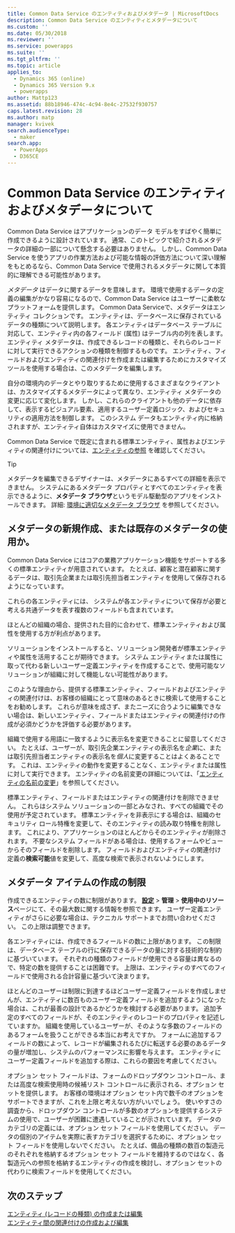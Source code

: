 ```yaml
---
title: Common Data Service のエンティティおよびメタデータ | MicrosoftDocs
description: Common Data Service のエンティティとメタデータについて
ms.custom: ''
ms.date: 05/30/2018
ms.reviewer: ''
ms.service: powerapps
ms.suite: ''
ms.tgt_pltfrm: ''
ms.topic: article
applies_to:
  - Dynamics 365 (online)
  - Dynamics 365 Version 9.x
  - powerapps
author: Mattp123
ms.assetid: 88b18946-474c-4c94-8e4c-27532f930757
caps.latest.revision: 28
ms.author: matp
manager: kvivek
search.audienceType:
  - maker
search.app:
  - PowerApps
  - D365CE
---
```


# <a name="entities-and-metadata-in-common-data-service"></a>Common Data Service のエンティティおよびメタデータについて

Common Data Service はアプリケーションのデータ モデルをすばやく簡単に作成できるように設計されています。 通常、このトピックで紹介されるメタデータの詳細の一部について懸念する必要はありません。 しかし、Common Data Service を使うアプリの作業方法および可能な情報の評価方法について深い理解をもとめるなら、Common Data Service で使用されるメタデータに関して本質的に理解できる可能性があります。

*メタデータ* はデータに関するデータを意味します。 環境で使用するデータの定義の編集がかなり容易になるので、Common Data Service はユーザーに柔軟なプラットフォームを提供します。 Common Data Serviceで、メタデータはエンティティ コレクションです。 エンティティは、データベースに保存されているデータの種類について説明します。  各エンティティはデータベース テーブルに対応して、エンティティ内の各フィールド (属性) はテーブル内の列を表します。 エンティティ メタデータは、作成できるレコードの種類と、それらのレコードに対して実行できるアクションの種類を制御するものです。 エンティティ、フィールドおよびエンティティの関連付けを作成または編集するためにカスタマイズ ツールを使用する場合は、このメタデータを編集します。 
  
自分の環境内のデータとやり取りするために使用するさまざまなクライアントは、カスタマイズするメタデータによって異なり、エンティティ メタデータの変更に応じて変化します。 しかし、これらのクライアントも他のデータに依存して、表示するビジュアル要素、適用するユーザー定義ロジック、およびセキュリティの適用方法を制御します。 このシステム データもエンティティ内に格納されますが、エンティティ自体はカスタマイズに使用できません。

Common Data Service で既定に含まれる標準エンティティ、属性およびエンティティの関連付けについては、[エンティティの参照](/powerapps/developer/common-data-service/reference/about-entity-reference) を確認してください。

> [!TIP]
> メタデータを編集できるデザイナーは、メタデータにあるすべての詳細を表示できません。 システムにあるメタデータ プロパティとすべてのエンティティを表示できるように、**メタデータ ブラウザ**というモデル駆動型のアプリをインストールできます。 詳細: [環境に適切なメタデータ ブラウザ](https://docs.microsoft.com/dynamics365/customer-engagement/developer/browse-your-metadata) を参照してください。
  
<a name="BKMK_CreateNewOrUseExistingMetadata"></a>

## <a name="create-new-metadata-or-use-existing-metadata"></a>メタデータの新規作成、または既存のメタデータの使用か。

Common Data Service にはコアの業務アプリケーション機能をサポートする多くの標準エンティティが用意されています。 たとえば、顧客と潜在顧客に関するデータは、取引先企業または取引先担当者エンティティを使用して保存されるようになっています。  
  
これらの各エンティティには、 システムが各エンティティについて保存が必要と考える共通データを表す複数のフィールドも含まれています。  
  
ほとんどの組織の場合、提供された目的に合わせて、標準エンティティおよび属性を使用する方が利点があります。 
  
ソリューションをインストールすると、ソリューション開発者が標準エンティティや属性を活用することが期待できます。 システム エンティティまたは属性に取って代わる新しいユーザー定義エンティティを作成することで、使用可能なソリューションが組織に対して機能しない可能性があります。  
  
このような理由から、提供する標準エンティティ、フィールドおよびエンティティの関連付けは、お客様の組織にとって意味のあるときに検索して使用することをお勧めします。 これらが意味を成さず、またニーズに合うように編集できない場合は、新しいエンティティ、フィールドまたはエンティティの関連付けの作成が必須かどうかを評価する必要があります。 

<!--  Can we say this yet? 
    
> [!NOTE]
> The [Common Data Model](/powerapps/common-data-model/overview) will provide a capability to add additional standard entities. 

-->

組織で使用する用語に一致するように表示名を変更できることに留意してください。 たとえば、ユーザーが、取引先企業エンティティの表示名を*企業*に、または取引先担当者エンティティの表示名を*個人*に変更することはよくあることです。 これは、エンティティの動作を変更することなく、エンティティまたは属性に対して実行できます。 エンティティの名前変更の詳細については、「[エンティティの名前の変更](edit-entities.md#change-the-name-of-an-entity)」を参照してください。
  
標準エンティティ、フィールドまたはエンティティの関連付けを削除できません。 これらはシステム ソリューションの一部とみなされ、すべての組織でその使用が予定されています。 標準エンティティを非表示にする場合は、組織のセキュリティ ロール特権を変更して、そのエンティティの読み取り特権を削除します。 これにより、アプリケーションのほとんどからそのエンティティが削除されます。 不要なシステム フィールドがある場合は、使用するフォームやビューからそのフィールドを削除します。 フィールドおよびエンティティの関連付け定義の**検索可能**値を変更して、高度な検索で表示されないようにします。 
  
<a name="BKMK_LimitationsOnMetadata"></a>   

## <a name="limitations-on-creating-metadata-items"></a>メタデータ アイテムの作成の制限  

作成できるエンティティの数に制限があります。 **[設定](../model-driven-apps/advanced-navigation.md#settings)** > **管理** > **使用中のリソース**ページにて、その最大数に関する情報を参照できます。 ユーザー定義エンティティがさらに必要な場合は、テクニカル サポートまでお問い合わせください。 この上限は調整できます。  
  
各エンティティには、作成できるフィールドの数に上限があります。 この制限は、データベース テーブルの行に保存できるデータの量に対する技術的な制約に基づいています。 それぞれの種類のフィールドが使用できる容量は異なるので、特定の数を提供することは困難です。 上限は、エンティティのすべてのフィールドで使用される合計容量に基づいて決まります。  
  
ほとんどのユーザーは制限に到達するほどユーザー定義フィールドを作成しませんが、エンティティに数百ものユーザー定義フィールドを追加するようになった場合は、これが最善の設計であるかどうかを検討する必要があります。 追加予定のすべてのフィールドが、そのエンティティのレコードのプロパティを記述していますか。 組織を使用しているユーザーが、そのような多数のフィールドのあるフォームを扱うことができる本当にお考えですか。 フォームに追加するフィールドの数によって、レコードが編集されるたびに転送する必要のあるデータの量が増加し、システムのパフォーマンスに影響を与えます。 エンティティにユーザー定義フィールドを追加する際は、これらの要因を考慮してください。  
  
オプション セット フィールドは、フォームのドロップダウン コントロール、または高度な検索使用時の候補リスト コントロールに表示される、オプション セットを提供します。 お客様の環境はオプション セット内で数千のオプションをサポートできますが、これを上限と考えない方がいいでしょう。 使いやすさの調査から、ドロップダウン コントロールが多数のオプションを提供するシステムの使用で、ユーザーが困難に遭遇していることが示されています。 データのカテゴリの定義には、オプション セット フィールドを使用してください。 データの個別のアイテムを実際に表すカテゴリを選択するために、オプション セット フィールドを使用しないでください。 たとえば、備品の種類の数百の製造元のそれぞれを格納するオプション セット フィールドを維持するのではなく、各製造元への参照を格納するエンティティの作成を検討し、オプション セットの代わりに検索フィールドを使用してください。  
  
## <a name="next-steps"></a>次のステップ 

[エンティティ (レコードの種類) の作成または編集](create-edit-entities.md)<br />
[エンティティ間の関連付けの作成および編集](create-edit-entity-relationships.md)

